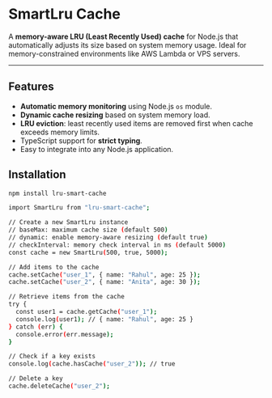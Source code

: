 # SmartLru Cache

A **memory-aware LRU (Least Recently Used) cache** for Node.js that automatically adjusts its size based on system memory usage. Ideal for memory-constrained environments like AWS Lambda or VPS servers.

---

## Features

- **Automatic memory monitoring** using Node.js `os` module.
- **Dynamic cache resizing** based on system memory load.
- **LRU eviction**: least recently used items are removed first when cache exceeds memory limits.
- TypeScript support for **strict typing**.
- Easy to integrate into any Node.js application.

## Installation

````bash
npm install lru-smart-cache

import SmartLru from "lru-smart-cache";

// Create a new SmartLru instance
// baseMax: maximum cache size (default 500)
// dynamic: enable memory-aware resizing (default true)
// checkInterval: memory check interval in ms (default 5000)
const cache = new SmartLru(500, true, 5000);

// Add items to the cache
cache.setCache("user_1", { name: "Rahul", age: 25 });
cache.setCache("user_2", { name: "Anita", age: 30 });

// Retrieve items from the cache
try {
  const user1 = cache.getCache("user_1");
  console.log(user1); // { name: "Rahul", age: 25 }
} catch (err) {
  console.error(err.message);
}

// Check if a key exists
console.log(cache.hasCache("user_2")); // true

// Delete a key
cache.deleteCache("user_2");
